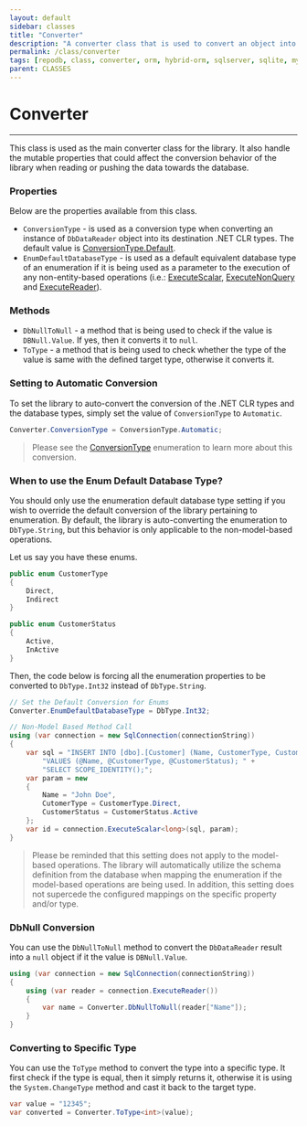 ```yaml
---
layout: default
sidebar: classes
title: "Converter"
description: "A converter class that is used to convert an object into a specific type within the library."
permalink: /class/converter
tags: [repodb, class, converter, orm, hybrid-orm, sqlserver, sqlite, mysql, postgresql]
parent: CLASSES
---
```


# Converter

---

This class is used as the main converter class for the library. It also handle the mutable properties that could affect the conversion behavior of the library when reading or pushing the data towards the database. 

### Properties

Below are the properties available from this class.

- `ConversionType` - is used as a conversion type when converting an instance of `DbDataReader` object into its destination .NET CLR types. The default value is [ConversionType.Default](/enumeration/conversiontype).
- `EnumDefaultDatabaseType` - is used as a default equivalent database type of an enumeration if it is being used as a parameter to the execution of any non-entity-based operations (i.e.: [ExecuteScalar](/operation/executescalar), [ExecuteNonQuery](/operation/executenonquery) and [ExecuteReader](/operation/executereader)).

### Methods

- `DbNullToNull` - a method that is being used to check if the value is `DBNull.Value`. If yes, then it converts it to `null`.
- `ToType` - a method that is being used to check whether the type of the value is same with the defined target type, otherwise it converts it.

### Setting to Automatic Conversion

To set the library to auto-convert the conversion of the .NET CLR types and the database types, simply set the value of `ConversionType` to `Automatic`.

```csharp
Converter.ConversionType = ConversionType.Automatic;
```

> Please see the [ConversionType](/enumeration/conversiontype) enumeration to learn more about this conversion.

### When to use the Enum Default Database Type?

You should only use the enumeration default database type setting if you wish to override the default conversion of the library pertaining to enumeration. By default, the library is auto-converting the enumeration to `DbType.String`, but this behavior is only applicable to the non-model-based operations.

Let us say you have these enums.

```csharp
public enum CustomerType
{
    Direct,
    Indirect
}

public enum CustomerStatus
{
    Active,
    InActive
}
```

Then, the code below is forcing all the enumeration properties to be converted to `DbType.Int32` instead of `DbType.String`.

```csharp
// Set the Default Conversion for Enums
Converter.EnumDefaultDatabaseType = DbType.Int32;

// Non-Model Based Method Call
using (var connection = new SqlConnection(connectionString))
{
    var sql = "INSERT INTO [dbo].[Customer] (Name, CustomerType, CustomerStatus) " +
        "VALUES (@Name, @CustomerType, @CustomerStatus); " +
        "SELECT SCOPE_IDENTITY();";
    var param = new
    {
        Name = "John Doe",
        CutomerType = CustomerType.Direct,
        CustomerStatus = CustomerStatus.Active
    };
    var id = connection.ExecuteScalar<long>(sql, param);
}
```

> Please be reminded that this setting does not apply to the model-based operations. The library will automatically utilize the schema definition from the database when mapping the enumeration if the model-based operations are being used. In addition, this setting does not supercede the configured mappings on the specific property and/or type.

### DbNull Conversion

You can use the `DbNullToNull` method to convert the `DbDataReader` result into a `null` object if it the value is `DBNull.Value`.

```csharp
using (var connection = new SqlConnection(connectionString))
{
    using (var reader = connection.ExecuteReader())
    {
        var name = Converter.DbNullToNull(reader["Name"]);
    }
}
```

### Converting to Specific Type

You can use the `ToType` method to convert the type into a specific type. It first check if the type is equal, then it simply returns it, otherwise it is using the `System.ChangeType` method and cast it back to the target type.

```csharp
var value = "12345";
var converted = Converter.ToType<int>(value);
```